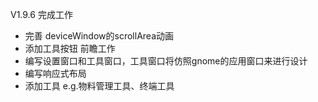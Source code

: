 V1.9.6
完成工作
- 完善 deviceWindow的scrollArea动画
- 添加工具按钮
前瞻工作
- 编写设置窗口和工具窗口，工具窗口将仿照gnome的应用窗口来进行设计
- 编写响应式布局
- 添加工具 e.g.物料管理工具、终端工具
